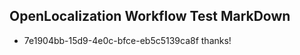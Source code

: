 ## OpenLocalization Workflow Test MarkDown
* 7e1904bb-15d9-4e0c-bfce-eb5c5139ca8f thanks!

<!--HONumber=Jul16_HO2-->



